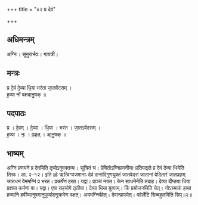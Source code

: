 +++
title = "०२ प्र देवं"

+++
## अधिमन्त्रम्
अग्निः। सूनुरार्भवः। गायत्री।

## मन्त्रः
प्र दे॒वं दे॒व्या धि॒या भर॑ता जा॒तवे॑दसम् ।  
ह॒व्या नो॑ वक्षदानु॒षक् ॥

## पदपाठः
प्र । दे॒वम् । दे॒व्या । धि॒या । भर॑त । जा॒तऽवे॑दसम् ।  
ह॒व्या । नः॒ । व॒क्ष॒त् । आ॒नु॒षक् ॥

## भाष्यम्
अग्नि प्रणयने प्र देवमिति तृचोऽनुवक्तव्यः। सूत्रितं च। प्रेषितोऽग्निप्रणनीयाः प्रतिपद्यते प्र देवं देव्या धियेति तिस्रः। आ. २-१२। इति॥हे ऋत्विग्यजमानाः देवं दानादिगुणयुक्तं जातवेदसं जातानां वेदितारं जातप्रज्ञम् जातधनं वेममग्निं प्र भरत। प्रकर्षेण हरत। यद्वा। प्राञ्चं नयत। केन साधनेनेति तदाह। देव्या दीप्तया धिया प्रज्ञया कर्मणा वा। यद्वा। एषा सहयोगे तृतीया। देव्या धिया युक्तम्। किं प्रयोजनमिति चेत्। नोऽस्माकं हव्या हव्यानि हवींष्यानुषगानुपूर्व्यादनुक्रमेण वक्षत्। अयमग्निर्वहेत्। देवान्प्रापयेत्। वहेर्लेटि सिब्बहुलमिति सिप्॥२॥